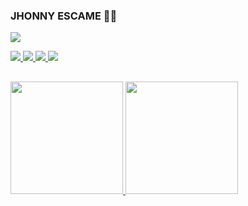 ### JHONNY ESCAME 👨‍💻
![](https://bit.ly/3uS9vUm)
<div> 
  <a href="http://instagram.com/escame" target="_blank">
    <img src="https://img.shields.io/badge/-Instagram-%23E4405F?style=for-the-badge&logo=instagram&logoColor=white" target="_blank">
  </a>
  <a href = "mailto:jhonny.escame@gmail.com">
    <img src="https://img.shields.io/badge/-Gmail-%23333?style=for-the-badge&logo=gmail&logoColor=white" target="_blank">
  </a>
  <a href="https://www.linkedin.com/in/jhonnyescame/" target="_blank">
    <img src="https://img.shields.io/badge/-LinkedIn-%230077B5?style=for-the-badge&logo=linkedin&logoColor=white" target="_blank">
  </a> 
  <a href="https://open.spotify.com/track/5qc2S7Rvv8dCu9UYCiZGP1?si=9b6da0ef94a44a83" target="_blank">
    <img src="https://img.shields.io/badge/Spotify-1ED760?&style=for-the-badge&logo=spotify&logoColor=white" target="_blank">
  </a>
</div>

##

 <div>
  <a href="https://github.com/jhonnyescame">
  <img height="180em" src="https://github-readme-stats.vercel.app/api?username=jhonnyescame&show_icons=true&theme=dark&include_all_commits=true&count_private=true"/>
  <img height="180em" src="https://github-readme-stats.vercel.app/api/top-langs/?username=jhonnyescame&layout=compact&langs_count=7&theme=dark"/>
</div>
  

 



